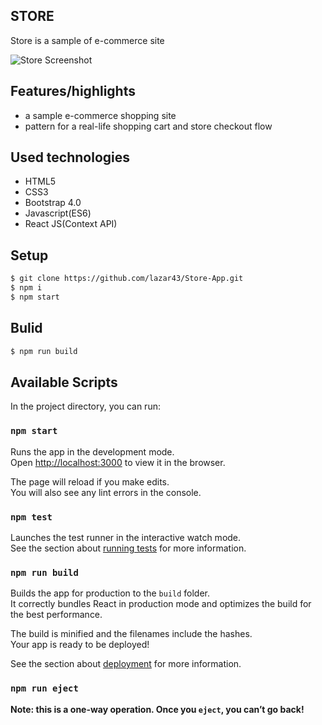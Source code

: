## STORE

Store is a sample of e-commerce site

![Store Screenshot](https://user-images.githubusercontent.com/44750763/63171160-441f0d80-c03b-11e9-98f2-48b07f9af217.png)

## Features/highlights

- a sample e-commerce shopping site
- pattern for a real-life shopping cart and store checkout flow

## Used technologies

- HTML5
- CSS3
- Bootstrap 4.0
- Javascript(ES6)
- React JS(Context API)

## Setup

```bash
$ git clone https://github.com/lazar43/Store-App.git
$ npm i
$ npm start
```

## Bulid

```bash
$ npm run build
```

## Available Scripts

In the project directory, you can run:

### `npm start`

Runs the app in the development mode.<br>
Open [http://localhost:3000](http://localhost:3000) to view it in the browser.

The page will reload if you make edits.<br>
You will also see any lint errors in the console.

### `npm test`

Launches the test runner in the interactive watch mode.<br>
See the section about [running tests](https://facebook.github.io/create-react-app/docs/running-tests) for more information.

### `npm run build`

Builds the app for production to the `build` folder.<br>
It correctly bundles React in production mode and optimizes the build for the best performance.

The build is minified and the filenames include the hashes.<br>
Your app is ready to be deployed!

See the section about [deployment](https://facebook.github.io/create-react-app/docs/deployment) for more information.

### `npm run eject`

**Note: this is a one-way operation. Once you `eject`, you can’t go back!**
